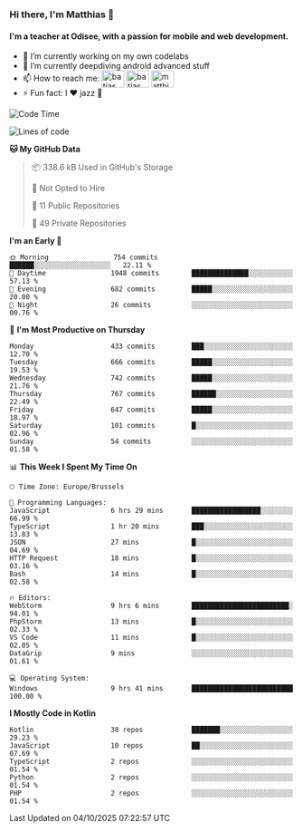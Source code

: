 ### Hi there, I'm Matthias 👋

#### I'm a teacher at Odisee, with a passion for mobile and web development.

- 🔭 I’m currently working on my own codelabs
- 🌱 I’m currently deepdiving android advanced stuff
- 📫 How to reach me: <a href="https://dev.to/batjas" target="_blank"><img align="center" src="https://raw.githubusercontent.com/rahuldkjain/github-profile-readme-generator/master/src/images/icons/Social/devto.svg" alt="batjas" height="30" width="40" /></a>
<a href="https://twitter.com/batjas" target="_blank"><img align="center" src="https://raw.githubusercontent.com/rahuldkjain/github-profile-readme-generator/master/src/images/icons/Social/twitter.svg" alt="batjas" height="30" width="40" /></a>
<a href="https://linkedin.com/in/matthiasdruwé" target="_blank"><img align="center" src="https://raw.githubusercontent.com/rahuldkjain/github-profile-readme-generator/master/src/images/icons/Social/linked-in-alt.svg" alt="matthiasdruwé" height="30" width="40" /></a>
- ⚡ Fun fact: I ❤ jazz 🎷


<!--START_SECTION:waka-->
![Code Time](http://img.shields.io/badge/Code%20Time-1%2C488%20hrs%2022%20mins-blue)

![Lines of code](https://img.shields.io/badge/From%20Hello%20World%20I%27ve%20Written-8.5%20million%20lines%20of%20code-blue)

**🐱 My GitHub Data** 

> 📦 338.6 kB Used in GitHub's Storage 
 > 
> 🚫 Not Opted to Hire
 > 
> 📜 11 Public Repositories 
 > 
> 🔑 49 Private Repositories 
 > 
**I'm an Early 🐤** 

```text
🌞 Morning                754 commits         ██████░░░░░░░░░░░░░░░░░░░   22.11 % 
🌆 Daytime                1948 commits        ██████████████░░░░░░░░░░░   57.13 % 
🌃 Evening                682 commits         █████░░░░░░░░░░░░░░░░░░░░   20.00 % 
🌙 Night                  26 commits          ░░░░░░░░░░░░░░░░░░░░░░░░░   00.76 % 
```
📅 **I'm Most Productive on Thursday** 

```text
Monday                   433 commits         ███░░░░░░░░░░░░░░░░░░░░░░   12.70 % 
Tuesday                  666 commits         █████░░░░░░░░░░░░░░░░░░░░   19.53 % 
Wednesday                742 commits         █████░░░░░░░░░░░░░░░░░░░░   21.76 % 
Thursday                 767 commits         ██████░░░░░░░░░░░░░░░░░░░   22.49 % 
Friday                   647 commits         █████░░░░░░░░░░░░░░░░░░░░   18.97 % 
Saturday                 101 commits         █░░░░░░░░░░░░░░░░░░░░░░░░   02.96 % 
Sunday                   54 commits          ░░░░░░░░░░░░░░░░░░░░░░░░░   01.58 % 
```


📊 **This Week I Spent My Time On** 

```text
🕑︎ Time Zone: Europe/Brussels

💬 Programming Languages: 
JavaScript               6 hrs 29 mins       █████████████████░░░░░░░░   66.99 % 
TypeScript               1 hr 20 mins        ███░░░░░░░░░░░░░░░░░░░░░░   13.83 % 
JSON                     27 mins             █░░░░░░░░░░░░░░░░░░░░░░░░   04.69 % 
HTTP Request             18 mins             █░░░░░░░░░░░░░░░░░░░░░░░░   03.16 % 
Bash                     14 mins             █░░░░░░░░░░░░░░░░░░░░░░░░   02.58 % 

🔥 Editors: 
WebStorm                 9 hrs 6 mins        ████████████████████████░   94.01 % 
PhpStorm                 13 mins             █░░░░░░░░░░░░░░░░░░░░░░░░   02.33 % 
VS Code                  11 mins             █░░░░░░░░░░░░░░░░░░░░░░░░   02.05 % 
DataGrip                 9 mins              ░░░░░░░░░░░░░░░░░░░░░░░░░   01.61 % 

💻 Operating System: 
Windows                  9 hrs 41 mins       █████████████████████████   100.00 % 
```

**I Mostly Code in Kotlin** 

```text
Kotlin                   38 repos            ███████░░░░░░░░░░░░░░░░░░   29.23 % 
JavaScript               10 repos            ██░░░░░░░░░░░░░░░░░░░░░░░   07.69 % 
TypeScript               2 repos             ░░░░░░░░░░░░░░░░░░░░░░░░░   01.54 % 
Python                   2 repos             ░░░░░░░░░░░░░░░░░░░░░░░░░   01.54 % 
PHP                      2 repos             ░░░░░░░░░░░░░░░░░░░░░░░░░   01.54 % 
```




 Last Updated on 04/10/2025 07:22:57 UTC
<!--END_SECTION:waka-->
